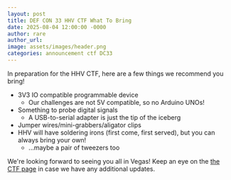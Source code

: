 ```yaml
---
layout: post
title: DEF CON 33 HHV CTF What To Bring
date: 2025-08-04 12:00:00 -0000
author: rare
author_url: 
image: assets/images/header.png
categories: announcement ctf DC33
---
```


In preparation for the HHV CTF, here are a few things we recommend you bring!

* 3V3 IO compatible programmable device
  * Our challenges are not 5V compatible, so no Arduino UNOs!
* Something to probe digital signals
  * A USB-to-serial adapter is just the tip of the iceberg
* Jumper wires/mini-grabbers/aligator clips
* HHV will have soldering irons (first come, first served), but you can always bring your own!
  * ...maybe a pair of tweezers too

We're looking forward to seeing you all in Vegas! Keep an eye on the [the CTF page](/challenges/dc33.html) in case we have any additional updates.
